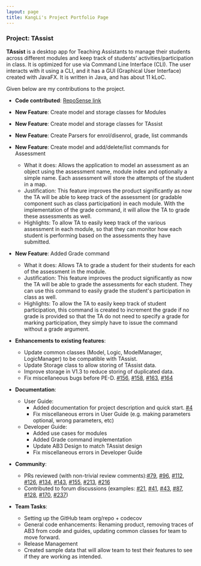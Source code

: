 ```yaml
---
layout: page
title: KangLi's Project Portfolio Page
---
```


### Project: TAssist

**TAssist** is a desktop app for Teaching Assistants to manage their students across different modules and keep track of students’ activities/participation in class. It is optimized for use via Command Line Interface (CLI). The user interacts with it using a CLI, and it has a GUI (Graphical User Interface) created with JavaFX. It is written in Java, and has about 11 kLoC.

Given below are my contributions to the project.

* **Code contributed**: [RepoSense link](https://nus-cs2103-ay2122s2.github.io/tp-dashboard/?breakdown=true&search=lkldev)

* **New Feature**: Create model and storage classes for Modules
* **New Feature**: Create model and storage classes for TAssist
* **New Feature**: Create Parsers for enrol/disenrol, grade, list commands
* **New Feature**: Create model and add/delete/list commands for Assessment
  * What it does: Allows the application to model an assessment as an object using the assessment name, module index and optionally a simple name. Each assessment will store the attempts of the student in a map.
  * Justification: This feature improves the product significantly as now the TA will be able to keep track of the assessment (or gradable component such as class participation) in each module. With the implementation of the grade command, it will allow the TA to grade these assessments as well.
  * Highlights: To allow TA to easily keep track of the various assessment in each module, so that they can monitor how each student is performing based on the assessments they have submitted.
* **New Feature**: Added Grade command
  * What it does: Allows TA to grade a student for their students for each of the assessment in the module.
  * Justification: This feature improves the product significantly as now the TA will be able to grade the assessments for each student. They can use this command to easily grade the student's participation in class as well.
  * Highlights: To allow the TA to easily keep track of student participation, this command is created to increment the grade if no grade is provided so that the TA do not need to specify a grade for marking participation, they simply have to issue the command without a grade argument.

* **Enhancements to existing features**:
  * Update common classes (Model, Logic, ModelManager, LogicManager) to be compatible with TAssist.
  * Update Storage class to allow storing of TAssist data.
  * Improve storage in V1.3 to reduce storing of duplicated data.
  * Fix miscellaneous bugs before PE-D. [\#156](https://github.com/AY2122S2-CS2103T-T13-2/tp/pull/156), [\#158](https://github.com/AY2122S2-CS2103T-T13-2/tp/pull/158), [\#163](https://github.com/AY2122S2-CS2103T-T13-2/tp/pull/163), [\#164](https://github.com/AY2122S2-CS2103T-T13-2/tp/pull/164)

* **Documentation**:
  * User Guide:
    * Added documentation for project description and quick start. [\#4](https://github.com/AY2122S2-CS2103T-T13-2/tp/pull/4)
    * Fix miscellaneous errors in User Guide (e.g. making parameters optional, wrong parameters, etc)
  * Developer Guide:
    * Added use cases for modules
    * Added Grade command implementation
    * Update AB3 Design to match TAssist design
    * Fix miscellaneous errors in Developer Guide

* **Community**:
  * PRs reviewed (with non-trivial review comments):[\#79](https://github.com/AY2122S2-CS2103T-T13-2/tp/pull/79), [\#96](https://github.com/AY2122S2-CS2103T-T13-2/tp/pull/96), [\#112](https://github.com/AY2122S2-CS2103T-T13-2/tp/pull/112), [\#126](https://github.com/AY2122S2-CS2103T-T13-2/tp/pull/126), [\#134](https://github.com/AY2122S2-CS2103T-T13-2/tp/pull/134), [\#143](https://github.com/AY2122S2-CS2103T-T13-2/tp/pull/143), [\#155](https://github.com/AY2122S2-CS2103T-T13-2/tp/pull/143), [\#213](https://github.com/AY2122S2-CS2103T-T13-2/tp/pull/213), [\#216](https://github.com/AY2122S2-CS2103T-T13-2/tp/pull/216)
  * Contributed to forum discussions (examples: [\#21](https://github.com/nus-cs2103-AY2122S2/forum/issues/21), [\#41](https://github.com/nus-cs2103-AY2122S2/forum/issues/41), [\#43](https://github.com/nus-cs2103-AY2122S2/forum/issues/43), [\#87](https://github.com/nus-cs2103-AY2122S2/forum/issues/87), [\#128](https://github.com/nus-cs2103-AY2122S2/forum/issues/128), [\#170](https://github.com/nus-cs2103-AY2122S2/forum/issues/170), [\#237](https://github.com/nus-cs2103-AY2122S2/forum/issues/237))

* **Team Tasks**:
  * Setting up the GitHub team org/repo + codecov
  * General code enhancements: Renaming product, removing traces of AB3 from code and guides, updating common classes for team to move forward.
  * Release Management
  * Created sample data that will allow team to test their features to see if they are working as intended.
